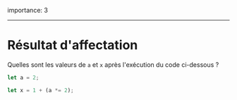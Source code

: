 importance: 3

---

# Résultat d'affectation

Quelles sont les valeurs de `a` et `x` après l'exécution du code ci-dessous ?

```js
let a = 2;

let x = 1 + (a *= 2);
```